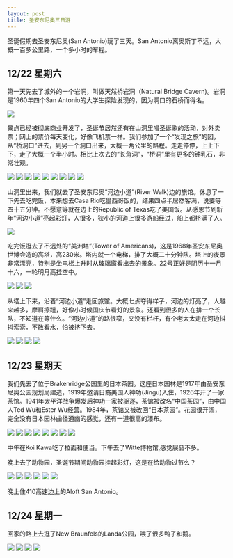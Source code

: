 ```yaml
---
layout: post
title: 圣安东尼奥三日游
---
```


圣诞假期去圣安东尼奥(San Antonio)玩了三天。San Antonio离奥斯丁不远，大概一百多公里路，一个多小时的车程。

## 12/22 星期六

第一天先去了城外的一个岩洞，叫做天然桥岩洞（Natural Bridge Cavern)。岩洞是1960年四个San Antonio的大学生探险发现的，因为洞口的石桥而得名。

![](/images/2018-12-24-San-Antonio/DSC_0079.JPG)

景点已经被彻底商业开发了，圣诞节居然还有在山洞里唱圣诞歌的活动，对外卖票；网上的票价每天变化，好像飞机票一样。我们参加了一个“发现之旅”的团，从“桥洞口”进去，到另一个洞口出来，大概一两公里的路程。走走停停，上上下下，走了大概一个半小时。相比上次去的“长角洞”，“桥洞”里有更多的钟乳石，非常壮观。

![](/images/2018-12-24-San-Antonio/DSC_0097_resize.JPG)
![](/images/2018-12-24-San-Antonio/DSC_0101_resize.JPG)
![](/images/2018-12-24-San-Antonio/DSC_0108_resize.JPG)
![](/images/2018-12-24-San-Antonio/DSC_0112_resize.JPG)
![](/images/2018-12-24-San-Antonio/DSC_0118_resize.JPG)
![](/images/2018-12-24-San-Antonio/DSC_0128_resize.JPG)
![](/images/2018-12-24-San-Antonio/DSC_0131_resize.JPG)
![](/images/2018-12-24-San-Antonio/DSC_0135_resize.JPG)
![](/images/2018-12-24-San-Antonio/DSC_0138_resize.JPG)

山洞里出来，我们就去了圣安东尼奥“河边小道”(River Walk)边的旅馆。休息了一下先去吃完饭，本来想去Casa Rio吃墨西哥饭的，结果四点半居然客满，说要等四十五分钟。不愿意等就在边上的Republic of Texas吃了美国饭。从感恩节到新年“河边小道”亮起彩灯，人很多，狭小的河道上很多游船经过，船上都挤满了人。

![](/images/2018-12-24-San-Antonio/DSC_0156.JPG)

吃完饭逛去了不远处的“美洲塔”(Tower of Americans)，这是1968年圣安东尼奥世博会造的高塔，高230米。塔内就一个电梯，排了大概二十分钟队。塔上的夜景非常漂亮，特别是坐电梯上升时从玻璃窗看出去的景象。22号正好是阴历十一月十六，一轮明月高挂空中。

![](/images/2018-12-24-San-Antonio/DSC_0167_resize.JPG)
![](/images/2018-12-24-San-Antonio/DSC_0179_resize.JPG)
![](/images/2018-12-24-San-Antonio/DSC_0186_resize.JPG)

从塔上下来，沿着“河边小道”走回旅馆。大概七点夺得样子，河边的灯亮了，人越来越多，摩肩擦踵，好像小时候国庆节看灯的景象。还看到很多的人在排一个长队，不知道在等什么。“河边小道”的路很窄，又没有栏杆，有个老太太走在河边抖抖索索，不敢看水，怕被挤下去。

![](/images/2018-12-24-San-Antonio/DSC_0189_resize.JPG)
![](/images/2018-12-24-San-Antonio/DSC_0200_resize.JPG)
![](/images/2018-12-24-San-Antonio/DSC_0204_resize.JPG)
![](/images/2018-12-24-San-Antonio/DSC_0210_resize.JPG)

## 12/23 星期天

我们先去了位于Brakenridge公园里的日本茶园。这座日本园林是1917年由圣安东尼奥公园规划局建造，1919年邀请日裔美国人神功(Jingu)入住，1926年开了一家茶馆。1941年太平洋战争爆发后神功一家被驱逐，茶馆被改名“中国茶园”，由中国人Ted Wu和Ester Wu经营。1984年，茶馆又被改回“日本茶园”。花园很开阔，完全没有日本园林曲径通幽的感觉，还有一道很高的瀑布。

![](/images/2018-12-24-San-Antonio/DSC_0211_resize.JPG)
![](/images/2018-12-24-San-Antonio/DSC_0217_resize.JPG)
![](/images/2018-12-24-San-Antonio/DSC_0218_resize.JPG)
![](/images/2018-12-24-San-Antonio/DSC_0222_resize.JPG)
![](/images/2018-12-24-San-Antonio/DSC_0226_resize.JPG)
![](/images/2018-12-24-San-Antonio/DSC_0227_resize.JPG)
![](/images/2018-12-24-San-Antonio/DSC_0243_resize.JPG)
![](/images/2018-12-24-San-Antonio/DSC_0263_resize.JPG)

中午在Koi Kawa吃了拉面和便当。下午去了Witte博物馆,感觉展品不多。

晚上去了动物园，圣诞节期间动物园挂起彩灯，这是在给动物过节么？

![](/images/2018-12-24-San-Antonio/DSC_0308_resize.JPG)
![](/images/2018-12-24-San-Antonio/DSC_0316_resize.JPG)
![](/images/2018-12-24-San-Antonio/DSC_0317_resize.JPG)
![](/images/2018-12-24-San-Antonio/DSC_0324_resize.JPG)
![](/images/2018-12-24-San-Antonio/DSC_0326_resize.JPG)
![](/images/2018-12-24-San-Antonio/DSC_0342_resize.JPG)

晚上住410高速边上的Aloft San Antonio。

## 12/24 星期一

回家的路上去逛了New Braunfels的Landa公园，喂了很多鸭子和鹅。

![](/images/2018-12-24-San-Antonio/DSC_0361_resize.JPG)
![](/images/2018-12-24-San-Antonio/DSC_0376_resize.JPG)
![](/images/2018-12-24-San-Antonio/DSC_0393_resize.JPG)
![](/images/2018-12-24-San-Antonio/DSC_0435_resize.JPG)





